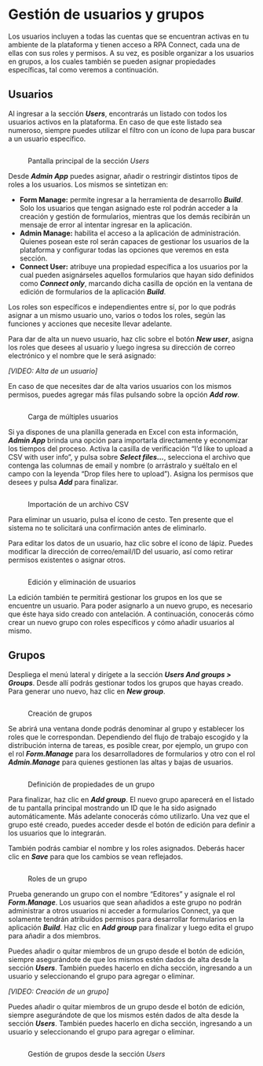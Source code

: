 # Gestión de usuarios y grupos

Los usuarios incluyen a todas las cuentas que se encuentran activas en tu ambiente de la plataforma y tienen acceso a RPA Connect, cada una de ellas con sus roles y permisos. A su vez, es posible organizar a los usuarios en grupos, a los cuales también se pueden asignar propiedades específicas, tal como veremos a continuación.

## Usuarios

Al ingresar a la sección _**Users**_, encontrarás un listado con todos los usuarios activos en la plataforma. En caso de que este listado sea numeroso, siempre puedes utilizar el filtro con un ícono de lupa para buscar a un usuario específico.

<figure><img src="../../.gitbook/assets/rpa_admin_app_3.png" alt=""><figcaption><p>Pantalla principal de la sección <em>Users</em></p></figcaption></figure>

Desde _**Admin App**_ puedes asignar, añadir o restringir distintos tipos de roles a los usuarios. Los mismos se sintetizan en:

* **Form Manage:** permite ingresar a la herramienta de desarrollo _**Build**_. Solo los usuarios que tengan asignado este rol podrán acceder a la creación y gestión de formularios, mientras que los demás recibirán un mensaje de error al intentar ingresar en la aplicación.
* **Admin Manage:** habilita el acceso a la aplicación de administración. Quienes posean este rol serán capaces de gestionar los usuarios de la plataforma y configurar todas las opciones que veremos en esta sección.
* **Connect User:** atribuye una propiedad específica a los usuarios por la cual pueden asignárseles aquellos formularios que hayan sido definidos como _**Connect only**_, marcando dicha casilla de opción en la ventana de edición de formularios de la aplicación _**Build**_.

Los roles son específicos e independientes entre sí, por lo que podrás asignar a un mismo usuario uno, varios o todos los roles, según las funciones y acciones que necesite llevar adelante.&#x20;

Para dar de alta un nuevo usuario, haz clic sobre el botón _**New user**_, asigna los roles que desees al usuario y luego ingresa su dirección de correo electrónico y el nombre que le será asignado:

_\[VIDEO: Alta de un usuario]_

En caso de que necesites dar de alta varios usuarios con los mismos permisos, puedes agregar más filas pulsando sobre la opción _**Add row**_.

<figure><img src="../../.gitbook/assets/rpa_admin_app_4.png" alt=""><figcaption><p>Carga de múltiples usuarios</p></figcaption></figure>

Si ya dispones de una planilla generada en Excel con esta información, _**Admin App**_ brinda una opción para importarla directamente y economizar los tiempos del proceso. Activa la casilla de verificación “I’d like to upload a CSV with user info”, y pulsa sobre _**Select files…**_, selecciona el archivo que contenga las columnas de email y nombre (o arrástralo y suéltalo en el campo con la leyenda “Drop files here to upload”). Asigna los permisos que desees y pulsa _**Add**_ para finalizar.

<figure><img src="../../.gitbook/assets/rpa_admin_app_5.png" alt=""><figcaption><p>Importación de un archivo CSV</p></figcaption></figure>

Para eliminar un usuario, pulsa el ícono de cesto. Ten presente que el sistema no te solicitará una confirmación antes de eliminarlo.

Para editar los datos de un usuario, haz clic sobre el ícono de lápiz. Puedes modificar la dirección de correo/email/ID del usuario, así como retirar permisos existentes o asignar otros.

<figure><img src="../../.gitbook/assets/rpa_admin_app_6.png" alt=""><figcaption><p>Edición y eliminación de usuarios</p></figcaption></figure>

La edición también te permitirá gestionar los grupos en los que se encuentre un usuario. Para poder asignarlo a un nuevo grupo, es necesario que éste haya sido creado con antelación. A continuación, conocerás cómo crear un nuevo grupo con roles específicos y cómo añadir usuarios al mismo.

## Grupos

Despliega el menú lateral y dirígete a la sección _**Users And groups > Groups**_. Desde allí podrás gestionar todos los grupos que hayas creado. Para generar uno nuevo, haz clic en _**New group**_.&#x20;

<figure><img src="../../.gitbook/assets/rpa_admin_app_7.png" alt=""><figcaption><p>Creación de grupos</p></figcaption></figure>

Se abrirá una ventana donde podrás denominar al grupo y establecer los roles que le correspondan. Dependiendo del flujo de trabajo escogido y la distribución interna de tareas, es posible crear, por ejemplo, un grupo con el rol _**Form.Manage**_ para los desarrolladores de formularios y otro con el rol _**Admin.Manage**_ para quienes gestionen las altas y bajas de usuarios.

<figure><img src="../../.gitbook/assets/rpa_admin_app_8.png" alt=""><figcaption><p>Definición de propiedades de un grupo</p></figcaption></figure>

Para finalizar, haz clic en _**Add group**_. El nuevo grupo aparecerá en el listado de tu pantalla principal mostrando un ID que le ha sido asignado automáticamente. Más adelante conocerás cómo utilizarlo. Una vez que el grupo esté creado, puedes acceder desde el botón de edición para definir a los usuarios que lo integrarán.

También podrás cambiar el nombre y los roles asignados. Deberás hacer clic en _**Save**_ para que los cambios se vean reflejados.

<figure><img src="../../.gitbook/assets/rpa_admin_app_9.png" alt=""><figcaption><p>Roles de un grupo</p></figcaption></figure>

Prueba generando un grupo con el nombre “Editores” y asígnale el rol _**Form.Manage**_. Los usuarios que sean añadidos a este grupo no podrán administrar a otros usuarios ni acceder a formularios Connect, ya que solamente tendrán atribuidos permisos para desarrollar formularios en la aplicación _**Build**_. Haz clic en _**Add group**_ para finalizar y luego edita el grupo para añadir a dos miembros.

Puedes añadir o quitar miembros de un grupo desde el botón de edición, siempre asegurándote de que los mismos estén dados de alta desde la sección _**Users**_. También puedes hacerlo en dicha sección, ingresando a un usuario y seleccionando el grupo para agregar o eliminar.

_\[VIDEO: Creación de un grupo]_

Puedes añadir o quitar miembros de un grupo desde el botón de edición, siempre asegurándote de que los mismos estén dados de alta desde la sección _**Users**_. También puedes hacerlo en dicha sección, ingresando a un usuario y seleccionando el grupo para agregar o eliminar.

<figure><img src="../../.gitbook/assets/rpa_admin_app_10.png" alt=""><figcaption><p>Gestión de  grupos desde la sección <em>Users</em></p></figcaption></figure>
